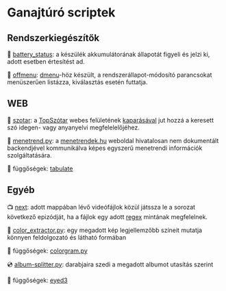 # Ganajtúró scriptek

## Rendszerkiegészítők

:battery: [battery_status](https://github.com/ganajtur0/ganajturo_scriptek/blob/master/battery_status): a készülék akkumulátorának állapotát figyeli és jelzi ki, adott esetben értesítést ad.

:electric_plug: [offmenu](https://github.com/ganajtur0/ganajturo_scriptek/blob/master/offmenu): [dmenu](https://tools.suckless.org/dmenu/)-höz készült, a rendszerállapot-módosító parancsokat menüszerűen listázza, kiválasztás esetén futtatja.

## WEB

:page_with_curl: [szotar](https://github.com/ganajtur0/ganajturo_scriptek/blob/master/szotar): a [TopSzótar](https://topszotar.hu) webes felületének [kaparásával](https://en.wikipedia.org/wiki/Web_scraping) jut hozzá a keresett szó idegen- vagy anyanyelvi megfelelelőjéhez.

:bus: [menetrend.py](https://github.com/ganajtur0/ganajturo_scriptek/blob/master/menetrend.py): a [menetrendek.hu](https://menetrendek.hu) weboldal hivatalosan nem dokumentált backendjével kommunikálva képes egyszerű menetrendi információk szolgáltatására.

:snake: függőségek: [tabulate](https://pypi.org/project/tabulate/)

## Egyéb

:tv: [next](https://github.com/ganajtur0/ganajturo_scriptek/blob/master/next): adott mappában lévő videófájlok közül játssza le a sorozat következő epizódját, ha a fájlok egy adott [regex](https://en.wikipedia.org/wiki/Regular_expression) mintának megfelelnek.

:art: [color_extractor.py](https://github.com/ganajtur0/ganajturo_scriptek/blob/master/color_extractor.py): egy megadott kép legjellemzőbb színeit mutatja könnyen feldolgozató és látható formában

:snake: függőségek: [colorgram.py](https://pypi.org/project/colorgram.py/)

:cd: [album-splitter.py](https://github.com/ganajtur0/ganajturo_scriptek/blob/master/album_splitter.py): darabjaira szedi a megadott albumot utasítás szerint

:snake: függőségek: [eyed3](https://pypi.org/project/eyed3/)
